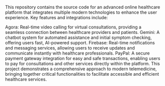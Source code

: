 This repository contains the source code for an advanced online healthcare platform that integrates multiple modern technologies to enhance the user experience. Key features and integrations include:

Agora: Real-time video calling for virtual consultations, providing a seamless connection between healthcare providers and patients.
Gemini: A chatbot system for automated assistance and initial symptom checking, offering users fast, AI-powered support.
Firebase: Real-time notifications and messaging services, allowing users to receive updates and communicate instantly with healthcare professionals.
PayPal: A secure payment gateway integration for easy and safe transactions, enabling users to pay for consultations and other services directly within the platform.
This project demonstrates a comprehensive approach to modern telemedicine, bringing together critical functionalities to facilitate accessible and efficient healthcare services.
